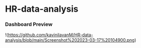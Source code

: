# HR-data-analysis

### Dashboard Preview

!(https://github.com/kavinilavanM/HR-data-analysis/blob/main/Screenshot%202023-03-17%20104900.png)
